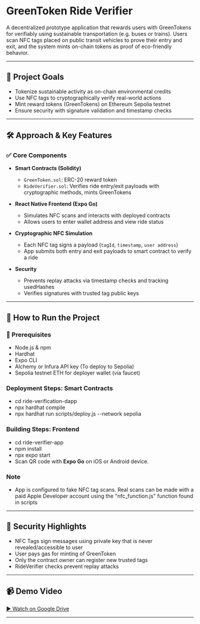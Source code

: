 # GreenToken Ride Verifier

A decentralized prototype application that rewards users with GreenTokens for verifiably using sustainable transportation (e.g. buses or trains). Users scan NFC tags placed on public transit vehicles to prove their entry and exit, and the system mints on-chain tokens as proof of eco-friendly behavior.

---

## 🚀 Project Goals

- Tokenize sustainable activity as on-chain environmental credits
- Use NFC tags to cryptographically verify real-world actions
- Mint reward tokens (GreenTokens) on Ethereum Sepolia testnet
- Ensure security with signature validation and timestamp checks

---

## 🛠 Approach & Key Features

### ✅ Core Components
- **Smart Contracts (Solidity)**
  - `GreenToken.sol`: ERC-20 reward token
  - `RideVerifier.sol`: Verifies ride entry/exit payloads with cryptographic methods, mints GreenTokens

- **React Native Frontend (Expo Go)**
  - Simulates NFC scans and interacts with deployed contracts 
  - Allows users to enter wallet address and view ride status

- **Cryptographic NFC Simulation**
  - Each NFC tag signs a payload (`tagId`, `timestamp`, `user address`)
  - App submits both entry and exit payloads to smart contract to verify a ride

- **Security**
  - Prevents replay attacks via timestamp checks and tracking usedHashes
  - Verifies signatures with trusted tag public keys

---

## 🧪 How to Run the Project

### 💾 Prerequisites
- Node.js & npm
- Hardhat
- Expo CLI
- Alchemy or Infura API key (To deploy to Sepolia)
- Sepolia testnet ETH for deployer wallet (via faucet)

### Deployment Steps: Smart Contracts

- cd ride-verification-dapp
- npx hardhat compile
- npx hardhat run scripts/deploy.js --network sepolia

### Building Steps: Frontend

- cd ride-verifier-app
- npm install
- npx expo start
- Scan QR code with **Expo Go** on iOS or Android device.

### Note

- App is configured to fake NFC tag scans. Real scans can be made with a paid Apple Developer account using the "nfc_function.js" function found in scripts

---

## 🔐 Security Highlights
- NFC Tags sign messages using private key that is never revealed/accessible to user
- User pays gas for minting of GreenToken
- Only the contract owner can register new trusted tags
- RideVerifier checks prevent replay attacks

---

## 📹 Demo Video

[▶️ Watch on Google Drive]([https://drive.google.com/file/d/your-file-id/view?usp=sharing](https://drive.google.com/file/d/1NjPqKXKHQuCfK8_SAjiXBHKbbQU10V26/view?usp=sharing))



---
